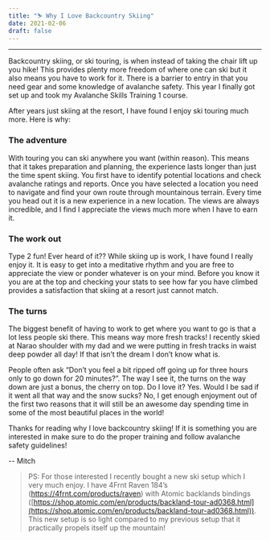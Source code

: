 ```yaml
---
title: "⛷️ Why I Love Backcountry Skiing"
date: 2021-02-06
draft: false
---
```


---

Backcountry skiing, or ski touring, is when instead of taking the chair lift up you hike! This provides plenty more freedom of where one can ski but it also means you have to work for it. There is a barrier to entry in that you need gear and some knowledge of avalanche safety. This year I finally got set up and took my Avalanche Skills Training 1 course.

After years just skiing at the resort, I have found I enjoy ski touring much more. Here is why:

### The adventure

With touring you can ski anywhere you want (within reason). This means that it takes preparation and planning, the experience lasts longer than just the time spent skiing. You first have to identify potential locations and check avalanche ratings and reports. Once you have selected a location you need to navigate and find your own route through mountainous terrain. Every time you head out it is a new experience in a new location. The views are always incredible, and I find I appreciate the views much more when I have to earn it.

### The work out

Type 2 fun! Ever heard of it?? While skiing up is work, I have found I really enjoy it. It is easy to get into a meditative rhythm and you are free to appreciate the view or ponder whatever is on your mind. Before you know it you are at the top and checking your stats to see how far you have climbed provides a satisfaction that skiing at a resort just cannot match.

### The turns

The biggest benefit of having to work to get where you want to go is that a lot less people ski there. This means way more fresh tracks! I recently skied at Narao shoulder with my dad and we were putting in fresh tracks in waist deep powder all day! If that isn’t the dream I don’t know what is.

People often ask “Don’t you feel a bit ripped off going up for three hours only to go down for 20 minutes?”. The way I see it, the turns on the way down are just a bonus, the cherry on top. Do I love it? Yes. Would I be sad if it went all that way and the snow sucks? No, I get enough enjoyment out of the first two reasons that it will still be an awesome day spending time in some of the most beautiful places in the world!

Thanks for reading why I love backcountry skiing! If it is something you are interested in make sure to do the proper training and follow avalanche safety guidelines!

-- Mitch

> PS: For those interested I recently bought a new ski setup which I very much enjoy. I have 4Frnt Raven 184’s (https://4frnt.com/products/raven) with Atomic backlands bindings ([https://shop.atomic.com/en/products/backland-tour-ad0368.html](https://shop.atomic.com/en/products/backland-tour-ad0368.html)). This new setup is so light compared to my previous setup that it practically propels itself up the mountain!
